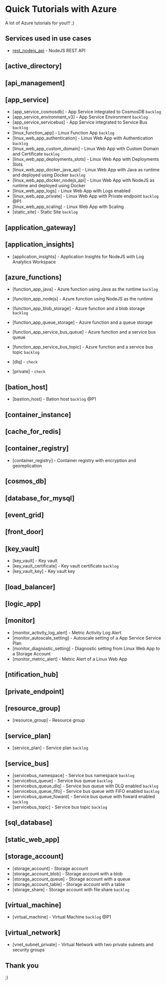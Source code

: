 # Quick Tutorials with Azure

A lot of Azure tutorials for you!!! ;)

## Services used in use cases

* [rest_nodejs_api](https://github.com/takugian/rest_nodejs_api) - NodeJS REST API

## [active_directory]

## [api_management]

## [app_service]

- [app_service_cosmosdb] - App Service integrated to CosmosDB `backlog`
- [app_service_environment_v3] - App Service Environment `backlog`
- [app_service_servicebus] - App Service integrated to Service Bus `backlog`
- [linux_function_app] - Linux Function App `backlog`
- [linux_web_app_authentication] - Linux Web App with Authentication `backlog`
- [linux_web_app_custom_domain] - Linux Web App with Custom Domain and Certificate `backlog`
- [linux_web_app_deployments_slots] - Linux Web App with Deployments Slots
- [linux_web_app_docker_java_api] - Linux Web App with Java as runtime and deployed using Docker `backlog`
- [linux_web_app_docker_nodejs_api] - Linux Web App with NodeJS as runtime and deployed using Docker
- [linux_web_app_logs] - Linux Web App with Logs enabled
- [linux_web_app_private] - Linux Web App with Private endpoint `backlog` @P1
- [linux_web_app_scaling] - Linux Web App with Scaling
- [static_site] - Static Site `backlog`

## [application_gateway]

## [application_insights]

- [application_insights] - Application Insights for NodeJS with Log Analytics Workspace

## [azure_functions]

- [function_app_java] - Azure function using Java as the runtime `backlog`
- [function_app_nodejs] - Azure function using NodeJS as the runtime
- [function_app_blob_storage] - Azure function and a blob storage `backlog`
- [function_app_queue_storage] - Azure function and a queue storage
- [function_app_service_bus_queue] - Azure function and a service bus queue
- [function_app_service_bus_topic] - Azure function and a service bus topic `backlog`

- [dlq] - `check`
- [private] - `check`

## [bation_host]

- [bastion_host] - Bation host `backlog` @P1

## [container_instance]

## [cache_for_redis]

## [container_registry]

- [container_registry] - Container registry with encryption and georeplication

## [cosmos_db]

## [database_for_mysql]

## [event_grid]

## [front_door]

## [key_vault]

- [key_vault] - Key vault
- [key_vault_certificate] - Key vault certificate `backlog`
- [key_vault_key] - Key vault key

## [load_balancer]

## [logic_app]

## [monitor]

- [monitor_activity_log_alert] - Metric Activity Log Alert
- [monitor_autoscale_setting] - Autoscale setting of a App Service Service Plan
- [monitor_diagnostic_setting] - Diagnostic setting from Linux Web App to a Storage Account
- [monitor_metric_alert] - Metric Alert of a Linux Web App

## [ntification_hub]

## [private_endpoint]

## [resource_group]

- [resource_group] - Resource group

## [service_plan]

- [service_plan] - Service plan `backlog`

## [service_bus]

- [servicebus_namespace] - Service bus namespace `backlog`
- [servicebus_queue] - Service bus queue `backlog`
- [servicebus_queue_dlq] - Service bus queue with DLQ enabled `backlog`
- [servicebus_queue_fifo] - Service bus queue with FIFO enabled `backlog`
- [servicebus_queue_foward] - Service bus queue with foward enabled `backlog`
- [servicebus_topic] - Service bus topic `backlog`

## [sql_database]

## [static_web_app]

## [storage_account]

- [storage_account] - Storage account
- [storage_account_blob] - Storage account with a blob
- [storage_account_queue] - Storage account with a queue
- [storage_account_table] - Storage account with a table
- [storage_share] - Storage account with file share `backlog`

## [virtual_machine]

- [virtual_machine] - Virtual Machine `backlog` @P1

## [virtual_network]

- [vnet_subnet_private] - Virtual Network with two private subnets and security groups

## Thank you

;)